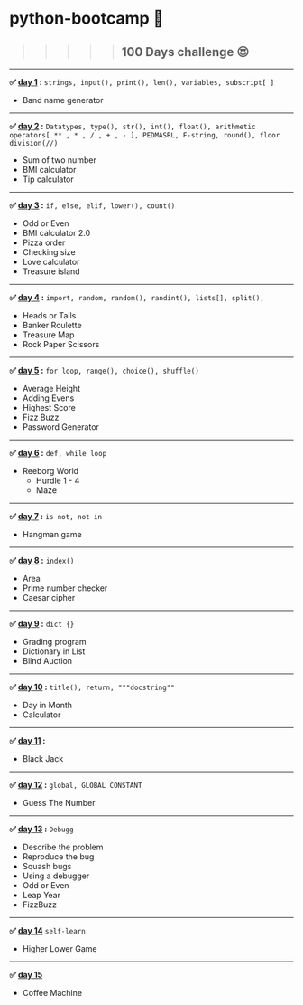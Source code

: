  # python-bootcamp 🐍

>>>>>## 100 Days challenge 😍 
___
**✅ [day 1](/day1/) :**   `strings, input(), print(), len(), variables, subscript[ ]`

* Band name generator
---
**✅ [day 2](/day2/) :**  `Datatypes, type(), str(), int(), float(), arithmetic operators[ ** , * , / , + , - ], PEDMASRL, F-string, round(), floor division(//)`
* Sum of  two number
* BMI calculator
* Tip calculator

---
**✅ [day 3](/day3/) :** `if, else, elif, lower(), count()`
 * Odd or Even
 * BMI calculator 2.0
 * Pizza order
 * Checking size
 * Love calculator
 * Treasure island

---
**✅ [day 4](/day4/) :** `import, random, random(), randint(), lists[], split(),`
 *  Heads or Tails
 * Banker Roulette
 * Treasure Map
 * Rock Paper Scissors

---
**✅ [day 5](/day5/) :** `for loop, range(), choice(), shuffle()`
* Average Height
* Adding Evens 
* Highest Score
* Fizz Buzz
* Password Generator

___
**✅ [day 6](/day6/) :** `def, while loop`
 * Reeborg World
    * Hurdle 1 - 4
    * Maze

---
**✅ [day 7](/day7/) :** `is not, not in`
 * Hangman game

---
**✅ [day 8](/day8/) :** `index()`
 * Area
 * Prime number checker
 * Caesar cipher

---

**✅ [day 9](/day9/) :** `dict {}`
* Grading program
* Dictionary in List
* Blind Auction

---
**✅ [day 10](/day10/) :** `title(), return, """docstring""`
* Day in Month
* Calculator

---
**✅ [day 11](/day11/) :** ` `
* Black Jack

---
**✅ [day 12](/day12/) :** `global, GLOBAL CONSTANT`
* Guess The Number

---
**✅ [day 13](/day13/) :** `Debugg`
* Describe the problem
* Reproduce the bug
* Squash bugs
* Using a debugger
* Odd or Even
* Leap Year 
* FizzBuzz

---
**✅ [day 14](/day14/)** `self-learn`
* Higher Lower Game

---

**✅ [day 15](/day15/)** 
* Coffee Machine